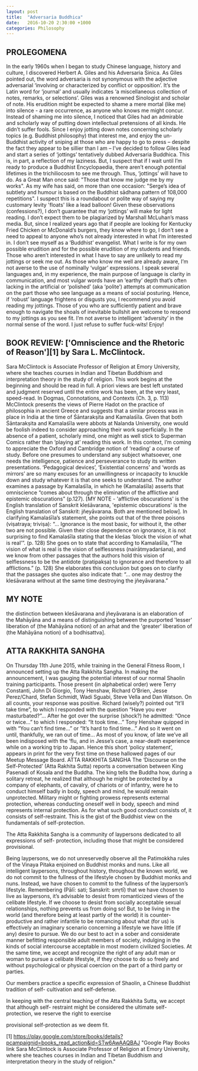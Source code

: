 ```yaml
---
layout: post
title:  "Adversaria Buddhica"
date:   2016-10-20 2:30:00 +1000
categories: Philosophy
---
```

## PROLEGOMENA
In the early 1960s when I began to study Chinese language, history and culture, I discovered Herbert
A. Giles and his Adversaria Sinica. As Giles pointed out, the word adversaria is not synonymous
with the adjective adversarial ‘involving or characterized by conflict or opposition’. It’s the Latin
word for ‘journal’ and usually indicates ‘a miscellaneous collection of notes, remarks, or selections’.
Giles was a renowned Sinologist and scholar of note. His erudition might be expected to shame a
mere mortal (like me) into silence - a rare occurrence, as anyone who knows me might concur.
Instead of shaming me into silence, I noticed that Giles had an admirable and scholarly way of
putting down intellectual pretensions of all kinds. He didn’t suffer fools.
Since I enjoy jotting down notes concerning scholarly topics (e.g. Buddhist philosophy) that interest
me, and enjoy the un-Buddhist activity of sniping at those who are happy to go to press – despite the
fact they appear to be sillier than I am – I’ve decided to follow Giles lead and start a series of ‘jottings’
tentatively dubbed Adversaria Buddhica.
This is, in part, a reflection of my laziness.
But, I suspect that if I wait until I’m ready to produce a Buddhist Encyclopaedia, there aren’t enough
potential lifetimes in the trichiliocosm to see me through. Thus, ‘jottings’ will have to do.
As a Great Man once said: "Those that know me judge me by my works".
As my wife has said, on more than one occasion: "Serge’s idea of subtlety and humour is based on the
Buddhist sādhana pattern of 108,000 repetitions". I suspect this is a roundabout or polite way of
saying my customary levity 'floats' like a lead balloon!
Given these observations (confessions?), I don’t guarantee that my ‘jottings’ will make for light
reading.
I don’t expect them to be plagiarized by Marshall McLuhan’s mass media.
But, since I realized years ago that if people are looking for Kentucky Fried Chicken or McDonald’s
burgers, they know where to go, I don’t see a need to appeal to anyone who’s not already interested in
what I’m interested in.
I don’t see myself as a ‘Buddhist’ evangelist.
What I write is for my own possible erudition and for the possible erudition of my students and
friends.
Those who aren’t interested in what I have to say are unlikely to read my jottings or seek me out.
As those who know me well are already aware, I’m not averse to the use of nominally ‘vulgar’
expressions. I speak several languages and, in my experience, the main purpose of language is clarity
in communication, and most vulgar words have an ‘earthy’ depth that’s often lacking in the artificial
or ‘polished’ (aka ‘polite’) attempts at communication on the part those who see language as a means
of social posturing.
Hence, if ‘robust’ language frightens or disgusts you, I recommend you avoid reading my jottings.
Those of you who are sufficiently patient and brave enough to navigate the shoals of inevitable
bullshit are welcome to respond to my jottings as you see fit. I’m not averse to intelligent ‘adversity’
in the normal sense of the word. I just refuse to suffer fuck-wits!
Enjoy!
## BOOK REVIEW: ['Omniscience and the Rhetoric of Reason'][1] by Sara L. McClintock.

Sara McClintock is Associate Professor of Religion at Emory University, where she teaches courses
in Indian and Tibetan Buddhism and interpretation theory in the study of religion.
This work begins at the beginning and should be read in full. A priori views are best left unstated and
judgment reserved until the entire work has been, at the very least, speed-read.
In Dogmas, Connotations, and Contexts (Ch. 3, p. 113) McClintock presents the views of Pierre
Hadot on the practice of philosophia in ancient Greece and suggests that a similar process was in
place in India at the time of Śāntarakṣita and Kamalaśīla.
Given that both Śāntarakṣita and Kamalaśīla were abbots at Nalanda University, one would be
foolish indeed to consider approaching their work superficially.
In the absence of a patient, scholarly mind, one might as well stick to Superman Comics rather than
‘playing at’ reading this work.
In this context, I’m coming to appreciate the Oxford and Cambridge notion of ‘reading’ a course of
study. Before one presumes to understand any subject whatsoever, one needs the intelligence,
patience and perseverance to study its written presentations. ‘Pedagogical devices’, ‘Existential
concerns’ and ‘words as mirrors’ are so many excuses for an unwillingness or incapacity to knuckle
down and study whatever it is that one seeks to understand.
The author examines a passage by Kamalaśīla, in which he (Kamalaśīla) asserts that omniscience
“comes about through the elimination of the afflictive and epistemic obscurations” (p.127). [MY
NOTE - 'afflictive obscurations' is the English translation of Sanskrit kleśāvarana, 'epistemic
obscurations' is the English translation of Sanskrit: jñeyāvarana. Both are mentioned below]. In
clarifying Kamalaśīla’s statement, she points out that of the three poisons (viṣatraya; triviṣa): “...
Ignorance is the most basic, for without it, the other two are not possible. Given their close
dependence on ignorance, it is not surprising to find Kamalaśīla stating that the kleśas ‘block the
vision of what is real’”. (p. 128)
She goes on to state that according to Kamalaśīla, “The vision of what is real is the vision of
selflessness (nairātmyadarśana), and we know from other passages that the authors hold this vision
of selflessness to be the antidote (pratipakṣa) to ignorance and therefore to all afflictions.” (p. 128)
She elaborates this conclusion but goes on to clarify that the passages she quotes also indicate that:
“... one may destroy the kleśāvarana without at the same time destroying the jñeyāvarana.”

## MY NOTE
the distinction between kleśāvarana and jñeyāvarana is an elaboration of the Mahāyāna
and a means of distinguishing between the purported 'lesser' liberation of (the Mahāyāna notion) of
an arhat and the 'greater' liberation of (the Mahāyāna notion) of a bodhisattva].

## ATTA RAKKHITA SANGHA
On Thursday 11th June 2015, while training in the General Fitness Room, I announced setting up the
Atta Rakkhita Sangha. In making the announcement, I was gauging the potential interest of our
normal Shaolin training participants. Those present (in alphabetical order) were Terry Constanti,
John Di Giorgio, Tony Henshaw, Richard O’Brien, Jesse Perez/Chard, Stefan Schmidt, Wadi Sguabi,
Steve Vella and Dan Watson.
On all counts, your response was positive.
Richard (wisely?) pointed out “It’ll take time”, to which I responded with the question “Have you
ever masturbated?”... After he got over the surprise (shock?) he admitted: “Once or twice...” to which
I responded: “It took time...”
Tony Henshaw quipped in with “You can’t find time...” or “It’s hard to find time...” And so it went on
until, thankfully, we ran out of time...
As most of you know, of late we’ve all been indisposed with the ‘flu, and in Jesse’s case, a near-death
experience while on a working trip to Japan. Hence this short ‘policy statement’, appears in print for
the very first time on these hallowed pages of our Meetup Message Board.
ATTA RAKKHITA SANGHA
The ‘Discourse on the Self-Protected’ (Atta Rakhita Sutta) reports a conversation between King
Pasenadi of Kosala and the Buddha.
The king tells the Buddha how, during a solitary retreat, he realized that although he might be
protected by a company of elephants, of cavalry, of chariots or of infantry, were he to conduct himself
badly in body, speech and mind, he would remain unprotected.
Military might or fighting prowess represents external protection, whereas conducting oneself well in
body, speech and mind represents internal protection.
As for what such good conduct consists of, it consists of self-restraint.
This is the gist of the Buddhist view on the fundamentals of self-protection.

The Atta Rakkhita Sangha is a community of laypersons dedicated to all expressions of self-
protection, including those that might be considered provisional.

Being laypersons, we do not unreservedly observe all the Patimokkha rules of the Vinaya Pitaka
enjoined on Buddhist monks and nuns.
Like all intelligent laypersons, throughout history, throughout the known world, we do not commit to
the fullness of the lifestyle chosen by Buddhist monks and nuns.
Instead, we have chosen to commit to the fullness of the layperson’s lifestyle.
Remembering (Pālī: sati; Sanskrit: smṛtī) that we have chosen to live as laypersons, it’s advisable to
desist from romanticized views of the celibate lifestyle. If we choose to desist from socially acceptable
sexual relationships, nothing prevents us from doing so!
But, to be living in the world (and therefore being at least partly of the world) it is counter-productive
and rather infantile to be romancing about what (for us) is effectively an imaginary scenario
concerning a lifestyle we have little (if any) desire to pursue.
We do our best to act in a sober and considerate manner befitting responsible adult members of
society, indulging in the kinds of social intercourse acceptable in most modern civilized Societies.
At the same time, we accept and recognize the right of any adult man or woman to pursue a celibate
lifestyle, if they choose to do so freely and without psychological or physical coercion on the part of a
third party or parties.

Our members practice a specific expression of Shaolin, a Chinese Buddhist tradition of self-
cultivation and self-defense.

In keeping with the central teaching of the Atta Rakkhita Sutta, we accept that although self-
restraint might be considered the ultimate self-protection, we reserve the right to exercise

provisional self-protection as we deem fit.

[1] https://play.google.com/store/books/details?pcampaignid=books_read_action&id=STw6AwAAQBAJ "Google Play Books link Sara McClintock is Associate Professor of Religion at Emory University, where she teaches courses
in Indian and Tibetan Buddhism and interpretation theory in the study of religion."
